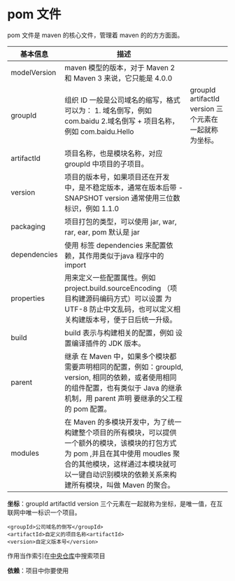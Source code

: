 # pom 文件

pom 文件是 maven 的核心文件，管理着 maven 的的方方面面。

| 基本信息     | 描述                                                         |                                                          |
| ------------ | ------------------------------------------------------------ | -------------------------------------------------------- |
| modelVersion | maven 模型的版本，对于 Maven 2 和 Maven 3 来说，它只能是 4.0.0 |                                                          |
| groupId      | 组织 ID 一般是公司域名的缩写，格式可以为：                                                                                                                                                                       1. 域名倒写，例如 com.baidu                                                                                                                                                                                                       2.域名倒写 + 项目名称，例如 com.baidu.Hello | groupId artifactId   version  三个元素在一起就称为坐标。 |
| artifactId   | 项目名称，也是模块名称，对应 groupId 中项目的子项目。        |                                                          |
| version      | 项目的版本号，如果项目还在开发中，是不稳定版本，通常在版本后带 -SNAPSHOT                                                                                                     version 通常使用三位数标识，例如 1.1.0 |                                                          |
| packaging    | 项目打包的类型，可以使用 jar, war, rar, ear, pom 默认是 jar  |                                                          |
| dependencies | 使用 标签 dependencies 来配置依赖，其作用类似于java 程序中的 import |                                                          |
| properties   | 用来定义一些配置属性。例如 project.build.sourceEncoding （项目构建源码编码方式）可以设置 为 UTF-8 防止中文乱码，也可以定义相关构建版本号，便于日后统一升级。 |                                                          |
| build        | build 表示与构建相关的配置，例如 设置编译插件的 JDK 版本。   |                                                          |
| parent       | 继承 在 Maven 中，如果多个模块都需要声明相同的配置，例如：groupId, version, 相同的依赖，或者使用相同的组件配置，也有类似于 Java 的继承机制，用 parent 声明 要继承的父工程的 pom 配置。 |                                                          |
| modules      | 在 Maven 的多模块开发中，为了统一构建整个项目的所有模块，可以提供一个额外的模块，该模块的打包方式为 pom ,并且在其中使用 moudles 聚合的其他模块，这样通过本模块就可以一键自动识别模块的依赖关系来构建所有模块，叫做 Maven 的聚合。 |                                                          |

**坐标**：groupId artifactId   version  三个元素在一起就称为坐标，是唯一值，在互联网中唯一标识一个项目。

```
<groupId>公司域名的倒写</groupId>
<artifactId>自定义的项目名称<artifactId>
<version>自定义版本号</version>
```

作用当作索引在[中央仓库](https://mvnrepository.com/)中搜索项目

**依赖**：项目中你要使用


